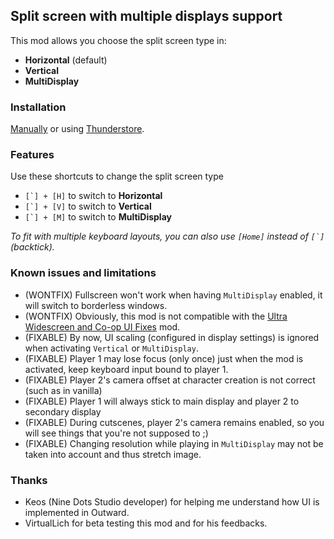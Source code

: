 ## Split screen with multiple displays support

This mod allows you choose the split screen type in:

* **Horizontal** (default)
* **Vertical**
* **MultiDisplay**

### Installation

[Manually](https://outward.fandom.com/wiki/Installing_Mods#BepInEx_(Manual_installation))
or using [Thunderstore](https://outward.fandom.com/wiki/Installing_Mods#Thunderstore).

### Features

Use these shortcuts to change the split screen type

* ``[`] + [H]`` to switch to **Horizontal**
* ``[`] + [V]`` to switch to **Vertical**
* ``[`] + [M]`` to switch to **MultiDisplay**

_To fit with multiple keyboard layouts, you can also use `[Home]` instead of ``[`]`` (backtick)._

### Known issues and limitations

* (WONTFIX) Fullscreen won't work when having `MultiDisplay` enabled, it will switch to borderless windows.
* (WONTFIX) Obviously, this mod is not compatible with the [Ultra Widescreen and Co-op UI Fixes](https://www.nexusmods.com/outward/mods/122) mod.
* (FIXABLE) By now, UI scaling (configured in display settings) is ignored when activating `Vertical` or `MultiDisplay`.
* (FIXABLE) Player 1 may lose focus (only once) just when the mod is activated, keep keyboard input bound to player 1.
* (FIXABLE) Player 2's camera offset at character creation is not correct (such as in vanilla)
* (FIXABLE) Player 1 will always stick to main display and player 2 to secondary display
* (FIXABLE) During cutscenes, player 2's camera remains enabled, so you will see things that you're not supposed to ;)
* (FIXABLE) Changing resolution while playing in `MultiDisplay` may not be taken into account and thus stretch image.

### Thanks

* Keos (Nine Dots Studio developer) for helping me understand how UI is implemented in Outward.
* VirtualLich for beta testing this mod and for his feedbacks.
